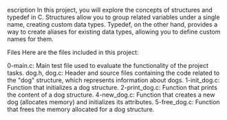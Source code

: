 escription
In this project, you will explore the concepts of structures and typedef in C. Structures allow you to group related variables under a single name, creating custom data types. Typedef, on the other hand, provides a way to create aliases for existing data types, allowing you to define custom names for them.

Files
Here are the files included in this project:

0-main.c: Main test file used to evaluate the functionality of the project tasks.
dog.h, dog.c: Header and source files containing the code related to the "dog" structure, which represents information about dogs.
1-init_dog.c: Function that initializes a dog structure.
2-print_dog.c: Function that prints the content of a dog structure.
4-new_dog.c: Function that creates a new dog (allocates memory) and initializes its attributes.
5-free_dog.c: Function that frees the memory allocated for a dog structure.
